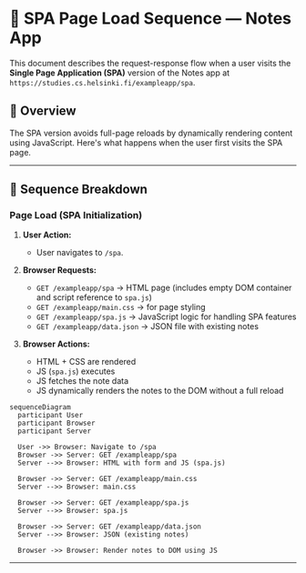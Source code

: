 # 🚀 SPA Page Load Sequence — Notes App

This document describes the request-response flow when a user visits the **Single Page Application (SPA)** version of the Notes app at  
`https://studies.cs.helsinki.fi/exampleapp/spa`.

## 🧭 Overview

The SPA version avoids full-page reloads by dynamically rendering content using JavaScript. Here's what happens when the user first visits the SPA page.

---

## 🔄 Sequence Breakdown

### Page Load (SPA Initialization)

1. **User Action:**  
   - User navigates to `/spa`.

2. **Browser Requests:**
   - `GET /exampleapp/spa` → HTML page (includes empty DOM container and script reference to `spa.js`)
   - `GET /exampleapp/main.css` → for page styling
   - `GET /exampleapp/spa.js` → JavaScript logic for handling SPA features
   - `GET /exampleapp/data.json` → JSON file with existing notes

3. **Browser Actions:**
   - HTML + CSS are rendered
   - JS (`spa.js`) executes
   - JS fetches the note data
   - JS dynamically renders the notes to the DOM without a full reload

```mermaid  
sequenceDiagram
  participant User
  participant Browser
  participant Server

  User ->> Browser: Navigate to /spa
  Browser ->> Server: GET /exampleapp/spa
  Server -->> Browser: HTML with form and JS (spa.js)

  Browser ->> Server: GET /exampleapp/main.css
  Server -->> Browser: main.css

  Browser ->> Server: GET /exampleapp/spa.js
  Server -->> Browser: spa.js

  Browser ->> Server: GET /exampleapp/data.json
  Server -->> Browser: JSON (existing notes)

  Browser ->> Browser: Render notes to DOM using JS
```
---

